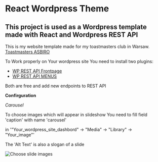 React Wordpress Theme
===

This project is used as a Wordpress template made with React and Wordpress REST API
---

This is my website template made for my toastmasters club in Warsaw.
[Toastmasters ASBIRO](http://toastmasters.asbiro.pl/)

To Work properly on Your wordpress site You need to install two plugins:
* [WP REST API Frontpage](https://wordpress.org/plugins/wp-rest-api-frontpage/)
* [WP REST API MENUS](https://wordpress.org/plugins/wp-rest-api-v2-menus/)

Both are free and add new endpoints to REST API

**Confirguration**

*Carousel*

To choose images which will appear in slideshow You need to fill field 'caption' with name 'carousel' 

in '"Your_wordpress_site_dashbord" -> "Media" -> "Library" -> "Your_image"'

The 'Alt Text' is also a slogan of a slide

![Choose slide images](readme_screenshots/carousel_config?raw=true "carousel config")


